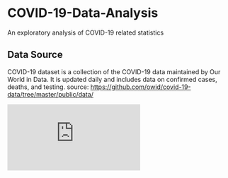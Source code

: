 # COVID-19-Data-Analysis
An exploratory analysis of COVID-19 related statistics

## Data Source
COVID-19 dataset is a collection of the COVID-19 data maintained by Our World in Data. 
It is updated daily and includes data on confirmed cases, deaths, and testing.
source: https://github.com/owid/covid-19-data/tree/master/public/data/

![alt text](https://raw.githubusercontent.com/eispat28/COVID-19-Data-Analysis/master/choropleth_map_interactive.html)
